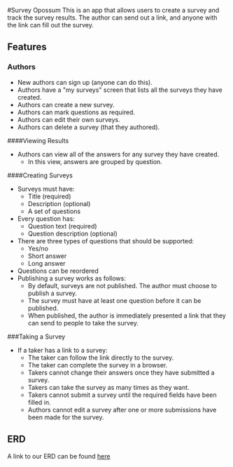 #Survey Opossum
This is an app that allows users to create a survey and track the survey results.
The author can send out a link, and anyone with the link can fill out the survey.

## Features

### Authors
* New authors can sign up (anyone can do this).
* Authors have a "my surveys" screen that lists all the surveys they have created.
* Authors can create a new survey.
* Authors can mark questions as required.
* Authors can edit their own surveys.
* Authors can delete a survey (that they authored).

####Viewing Results
* Authors can view all of the answers for any survey they have created.
  * In this view, answers are grouped by question.

####Creating Surveys
* Surveys must have:
  * Title (required)
  * Description (optional)
  * A set of questions
* Every question has:
  * Question text (required)
  * Question description (optional)
* There are three types of questions that should be supported:
  * Yes/no
  * Short answer
  * Long answer
* Questions can be reordered
* Publishing a survey works as follows:
  * By default, surveys are not published.  The author must choose to publish a survey.
  * The survey must have at least one question before it can be published.
  * When published, the author is immediately presented a link that they can send to people to take the survey.

  


###Taking a Survey
* If a taker has a link to a survey:
  * The taker can follow the link directly to the survey.
  * The taker can complete the survey in a browser.
  * Takers cannot change their answers once they have submitted a survey.
  * Takers can take the survey as many times as they want.
  * Takers cannot submit a survey until the required fields have been filled in.
  * Authors cannot edit a survey after one or more submissions have been made for the survey.


## ERD
A link to our ERD can be found [here](https://www.lucidchart.com/invitations/accept/92992156-1bd1-436c-9582-0cc0a862dd5d)

